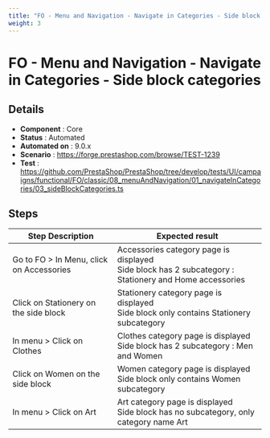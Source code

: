 ```yaml
---
title: "FO - Menu and Navigation - Navigate in Categories - Side block categories"
weight: 3
---
```


# FO - Menu and Navigation - Navigate in Categories - Side block categories
## Details
* **Component** : Core
* **Status** : Automated
* **Automated on** : 9.0.x
* **Scenario** : https://forge.prestashop.com/browse/TEST-1239
* **Test** : https://github.com/PrestaShop/PrestaShop/tree/develop/tests/UI/campaigns/functional/FO/classic/08_menuAndNavigation/01_navigateInCategories/03_sideBlockCategories.ts

## Steps
| Step Description | Expected result |
| ----- | ----- |
| Go to FO > In Menu, click on Accessories | Accessories category page is displayed<br>Side block has 2 subcategory : Stationery and Home accessories |
| Click on Stationery on the side block | Stationery category page is displayed<br>Side block only contains Stationery subcategory |
| In menu > Click on Clothes | Clothes category page is displayed<br>Side block has 2 subcategory : Men and Women |
| Click on Women on the side block | Women category page is displayed<br>Side block only contains Women subcategory |
| In menu > Click on Art | Art category page is displayed<br>Side block has no subcategory, only category name Art |
